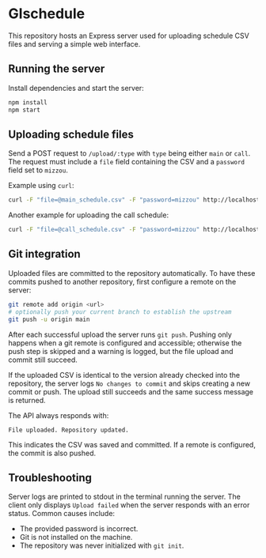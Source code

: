 # GIschedule

This repository hosts an Express server used for uploading schedule CSV files and serving a simple web interface.

## Running the server

Install dependencies and start the server:

```bash
npm install
npm start
```

## Uploading schedule files

Send a POST request to `/upload/:type` with `type` being either `main` or `call`. The request must include a `file` field containing the CSV and a `password` field set to `mizzou`.

Example using `curl`:

```bash
curl -F "file=@main_schedule.csv" -F "password=mizzou" http://localhost:3000/upload/main
```

Another example for uploading the call schedule:

```bash
curl -F "file=@call_schedule.csv" -F "password=mizzou" http://localhost:3000/upload/call
```

## Git integration

Uploaded files are committed to the repository automatically. To have these commits pushed to another repository, first configure a remote on the server:

```bash
git remote add origin <url>
# optionally push your current branch to establish the upstream
git push -u origin main
```

After each successful upload the server runs `git push`. Pushing only happens when a git remote is configured and accessible; otherwise the push step is skipped and a warning is logged, but the file upload and commit still succeed.

If the uploaded CSV is identical to the version already checked into the repository, the server logs `No changes to commit` and skips creating a new commit or push. The upload still succeeds and the same success message is returned.

The API always responds with:

```
File uploaded. Repository updated.
```

This indicates the CSV was saved and committed. If a remote is configured, the commit is also pushed.

## Troubleshooting

Server logs are printed to stdout in the terminal running the server. The client
only displays `Upload failed` when the server responds with an error status.
Common causes include:

- The provided password is incorrect.
- Git is not installed on the machine.
- The repository was never initialized with `git init`.
